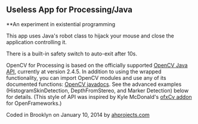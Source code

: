## Useless App for Processing/Java

**An experiment in existential programming

This app uses Java's robot class to hijack your mouse and close the application controlling it. 

There is a built-in safety switch to auto-exit after 10s. 

OpenCV for Processing is based on the officially supported [OpenCV Java API](http://docs.opencv.org/java/), currently at version 2.4.5. In addition to using the wrapped functionality, you can import OpenCV modules and use any of its documented functions: [OpenCV javadocs](http://docs.opencv.org/java/). See the advanced examples (HistogramSkinDetection, DepthFromStereo, and Marker Detection) below for details. (This style of API was inspired by Kyle McDonald's [ofxCv addon](https://github.com/kylemcdonald/ofxCv) for OpenFrameworks.) 

Coded in Brooklyn on January 10, 2014 by [ahprojects.com](http://ahprojects.com)